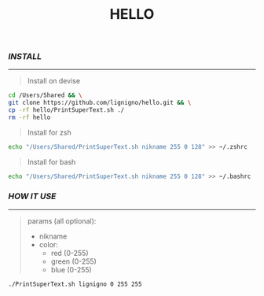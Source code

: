 <br>

<h1 align="center">HELLO</h1>

<br>

### ***INSTALL***

---

> Install on devise

``` bash
cd /Users/Shared && \
git clone https://github.com/lignigno/hello.git && \
cp -rf hello/PrintSuperText.sh ./
rm -rf hello
```

> Install for zsh

``` bash
echo "/Users/Shared/PrintSuperText.sh nikname 255 0 128" >> ~/.zshrc
```

> Install for bash

``` bash
echo "/Users/Shared/PrintSuperText.sh nikname 255 0 128" >> ~/.bashrc
```

### ***HOW IT USE***

---

> params (all optional):
>   - nikname
>   - color:
>       - red (0-255)
>       - green (0-255)
>       - blue (0-255)

``` bash
./PrintSuperText.sh lignigno 0 255 255
```